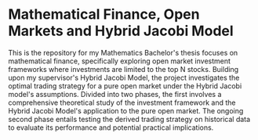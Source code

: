 # Mathematical Finance, Open Markets and Hybrid Jacobi Model
This is the repository for my Mathematics Bachelor's thesis focuses on mathematical finance, specifically exploring open market investment frameworks 
where investments are limited to the top N stocks. Building upon my supervisor's Hybrid Jacobi Model, the project investigates the optimal trading 
strategy for a pure open market under the Hybrid Jacobi model's assumptions. Divided into two phases, the first involves a comprehensive theoretical 
study of the investment framework and the Hybrid Jacobi Model's application to the pure open market. The ongoing second phase entails testing the 
derived trading strategy on historical data to evaluate its performance and potential practical implications.
